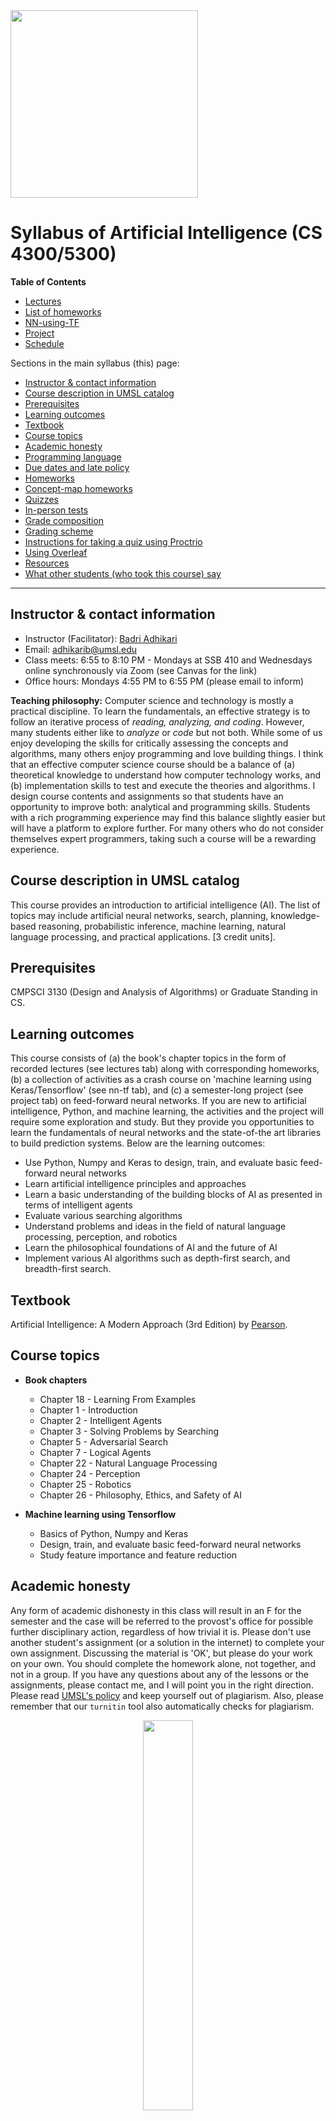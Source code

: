 
<img src="./supporting-files/syllabus//umsl.png" align="middle" width="300"/>

# Syllabus of Artificial Intelligence (CS 4300/5300)

**Table of Contents** 
- [Lectures](Lectures.md)
- [List of homeworks](Homeworks.md)
- [NN-using-TF](NN-using-TF.md)
- [Project](Project.md)
- [Schedule](Schedule.md)

Sections in the main syllabus (this) page:

  * [Instructor & contact information](#instructor---contact-information)
  * [Course description in UMSL catalog](#course-description-in-umsl-catalog)
  * [Prerequisites](#prerequisites)
  * [Learning outcomes](#learning-outcomes)
  * [Textbook](#textbook)
  * [Course topics](#course-topics)
  * [Academic honesty](#academic-honesty)
  * [Programming language](#programming-language)
  * [Due dates and late policy](#due-dates-and-late-policy)
  * [Homeworks](#homeworks)
  * [Concept-map homeworks](#concept-map-homeworks)
  * [Quizzes](#quizzes)
  * [In-person tests](#in-person-tests)
  * [Grade composition](#grade-composition)
  * [Grading scheme](#grading-scheme)
  * [Instructions for taking a quiz using Proctrio](#instructions-for-taking-a-quiz-using-proctrio)
  * [Using Overleaf](#using-overleaf)
  * [Resources](#resources)
  * [What other students (who took this course) say](#what-other-students--who-took-this-course--say)
<hr>

## Instructor & contact information

- Instructor (Facilitator): [Badri Adhikari](http://umsl.edu/~adhikarib/) 
- Email: adhikarib@umsl.edu
- Class meets: 6:55 to 8:10 PM - Mondays at SSB 410 and Wednesdays online synchronously via Zoom (see Canvas for the link)
- Office hours: Mondays 4:55 PM to 6:55 PM (please email to inform)

**Teaching philosophy:** Computer science and technology is mostly a practical discipline. To learn the fundamentals, an effective strategy is to follow an iterative process of <em>reading, analyzing, and coding</em>. However, many students either like to <em>analyze</em> or <em>code</em> but not both. While some of us enjoy developing the skills for critically assessing the concepts and algorithms, many others enjoy programming and love building things. I think that an effective computer science course should be a balance of (a) theoretical knowledge to understand how computer technology works, and (b) implementation skills to test and execute the theories and algorithms. I design course contents and assignments so that students have an opportunity to improve both: analytical and programming skills. Students with a rich programming experience may find this balance slightly easier but will have a platform to explore further. For many others who do not consider themselves expert programmers, taking such a course will be a rewarding experience.

## Course description in UMSL catalog

This course provides an introduction to artificial intelligence (AI). The list of topics may include artificial neural networks, search, planning, knowledge-based reasoning, probabilistic inference, machine learning, natural language processing, and practical applications. \[3 credit units\].

## Prerequisites  

CMPSCI 3130 (Design and Analysis of Algorithms) or Graduate Standing in CS.

## Learning outcomes  

This course consists of (a) the book's chapter topics in the form of recorded lectures (see lectures tab) along with corresponding homeworks, (b) a collection of activities as a crash course on 'machine learning using Keras/Tensorflow' (see nn-tf tab), and (c) a semester-long project (see project tab) on feed-forward neural networks. If you are new to artificial intelligence, Python, and machine learning, the activities and the project will require some exploration and study. But they provide you opportunities to learn the fundamentals of neural networks and the state-of-the art libraries to build prediction systems. Below are the learning outcomes:
* Use Python, Numpy and Keras to design, train, and evaluate basic feed-forward neural networks
* Learn artificial intelligence principles and approaches
* Learn a basic understanding of the building blocks of AI as presented in terms of intelligent agents
* Evaluate various searching algorithms
* Understand problems and ideas in the field of natural language processing, perception, and robotics
* Learn the philosophical foundations of AI and the future of AI
* Implement various AI algorithms such as depth-first search, and breadth-first search.

## Textbook  

Artificial Intelligence: A Modern Approach (3rd Edition) by [Pearson](https://www.pearson.com/us/higher-education/product/Russell-Artificial-Intelligence-A-Modern-Approach-3rd-Edition/9780136042594.html).

## Course topics

- **Book chapters**  
  - Chapter 18 - Learning From Examples
  - Chapter 1 - Introduction 
  - Chapter 2 - Intelligent Agents
  - Chapter 3 - Solving Problems by Searching 
  - Chapter 5 - Adversarial Search
  - Chapter 7 - Logical Agents
  - Chapter 22 - Natural Language Processing
  - Chapter 24 - Perception 
  - Chapter 25 - Robotics
  - Chapter 26 - Philosophy, Ethics, and Safety of AI

- **Machine learning using Tensorflow**   
  - Basics of Python, Numpy and Keras
  - Design, train, and evaluate basic feed-forward neural networks
  - Study feature importance and feature reduction

## Academic honesty

Any form of academic dishonesty in this class will result in an F for the semester and the case will be referred to the provost's office for possible further disciplinary action, regardless of how trivial it is. Please don't use another student's assignment (or a solution in the internet) to complete your own assignment. Discussing the material is 'OK', but please do your work on your own. You should complete the homework alone, not together, and not in a group. If you have any questions about any of the lessons or the assignments, please contact me, and I will point you in the right direction. Please read [UMSL's policy](https://www.umsl.edu/services/academic/policy/academic-dishonesty.html) and keep yourself out of plagiarism. Also, please remember that our `turnitin` tool also automatically checks for plagiarism.

<p align="center" width="100%">
    <img src="./supporting-files/syllabus//academic_dishonesty.gif" align="middle" width="40%"/>
</p>

## Programming language

Python3 is language for the course; you are expected to use Python3 for all of your classroom activities, homeworks, and project. You are welcome to use [Google colab](https://colab.research.google.com) or your own hosted Jupyter Notebook for running your programs.

## Due dates and late policy  

* Homeworks and project phases have their respective due dates (see Schedule).
* You can request a maximum two-day extension on any homeworks or project submissions - for up to two submissions. 
* If you email me a few hours before a deadline and I don't reply you immediately, and if you have not used your two-day extensions, you can assume that the extension is granted automatically.
* Once you use your extension days, late submissions will get no points.

## Homeworks

There will be three types of homeworks: project homeworks (see project tab), drawing concept maps as chapter summaries (see concept-map tab), and some chapters have additional homeworks (see homeworks tab). All homeworks should be submitted via Canvas. Concept maps should be submitted to the respective discussion boards so they are visible to other students in the class. You can view the concept maps uploaded by other students in the class only after you have submitted yours.

## Concept-map homeworks

The homework here is to make a concept map for each chapter after watching the lectures in the 'lectures' page. Whenever possible, your concept map should be divided into the 'topics of the chapter' (see the lectures page). In order to receive full points, each concept map should contain all of the key concepts/ideas discussed in the lectures. Two commonly used tools to make concept maps are [Lucidchart](https://www.lucidchart.com/) and [Slatebox](https://slatebox.com/). You are welcome to use any other resources. The following two videos explain how to make your first concept map.
1. [How to make the perfect mind map and study effectively?](https://youtu.be/-Y1HJMuqAPY)
1. [How to make a concept map](https://youtu.be/8XGQGhli0I0)

Also, here are some example concept maps drawn by other UMSL students:  
1. [Philosophical foundations](./supporting-files/concept-maps//concept_map_philosophical_foundations_by_miguel_corona.pdf)  by Miguel Corona
1. [Fair AI](./supporting-files/concept-maps//concept_map_fair_ai_fiyanshu_arora.jpeg) by Fiyanshu Arora
1. [P vs NP vs NPC](./supporting-files/concept-maps//p_vs_np_vs_npc_concept_map_jacob.pdf) by Jacob Barger

## Quizzes

Along with concept map homeworks, after watching the lectures in a chapter, you will need to take a five minute quiz. The questions on the quiz will be multiple-choice or true/false type. Please take this quiz right after watching the chapter lectures. Also, before taking the first quiz, please read the instructions on proctoring (see proctoring tab).

## In-person tests

There will be two in-person tests in this course (mid-term and final). Questions in the test will be similar to the homework questions.

## Grade composition  

| Submission | Total Points |
| :--- | ---: |
| Chapter concept maps | 10 |
| Chapter homeworks | 10 |
| Chapter quizzes | 20 |
| Chapter tests (mid-term + final) | 10 + 10 | 
| Semester-long project | 40 |

Note: You should submit the course evaluation survey at the end of the semester to receive your final grade.

## Grading scheme  

| Points (%)  | Grade |
| :----------- | :----- |
| 94 to 100 | A     |
| 90 to 94 | A-    |
| 87 to 90 | B+    |
| 84 to 87 | B     |
| 80 to 84 | B-    |
| 77 to 80 | C+    |
| 74 to 77 | C     |
| 70 to 74 | C-    |
| 67 to 70 | D+    |
| 64 to 67 | D     |
| 61 to 64 | D-    |
| 0 to 61  | F     |

<br>

## Instructions for taking a quiz using Proctrio

Will be posted soon! Smartproctoring: https://keeplearning.umsystem.edu/students/other-tools/smarterproctoring


## Using Overleaf

All reports should be prepared using <a href="https://www.overleaf.com/">Overleaf</a>. You are welcome to use any templates you want. [Here](https://www.overleaf.com/read/vgckqpfdyrwp) is an example. Please learn more about Overleaf [here](https://www.overleaf.com/learn/latex/LaTeX_video_tutorial_for_beginners_(video_1)). 

Some of you may have wondered why this course requires you to prepare project reports in Overleaf and not Microsoft Word, Open Office Writer, or Google doc. Below are some bullets that capture my thoughts on why learning Overleaf/Latex is useful, particularly while you are in college. Please remember that fundamentally, Latex/Overleaf is **typesetting system** while Word or Writer are **word processors**.

- From a CS conference and journal publisher's point of view giving authors a LaTeX template ensures that all the papers have a uniform formatting, and that you won't spend much time fixing formatting issues. This saves publication costs.
- Papers written in Latex have the same output whether the authors prepared them on a Linux, a Mac or Windows machine. In OpenOffice Writer or Word, this is not always the case.
- As your document size increases, particularly if they contain many images, softwares such as Word and Writer start to crash. Latex/Overleaf may take slightly longer to process, but they usually don't crash. It's extremely stable, no matter how complex the documents are. At least, you don't have to worry about crashing when typing/preparing your content.
- Similar to OpenOffice Latex is free. Please note that Overleaf may not be free in future but the Latex code can be compiled in free Latex compilers outside of Overleaf.
- Google doc is a great tool for collaborative efforts but it lacks many features that Latex/Word offer. For example, citing/organizing references. Latex has excellent referencing system.
- Some top conferences on Artificial Intelligence and Machine Learning (such as [ICML](https://icml.cc/)) only accept submissions in Latex format.
- Many CS/IT graduates who have prepared reports using Overleaf/Latex often brag about *high typographical quality* of their reports. This is particularly true for documents that are heavy on mathematics. Those who don't know about Latex, always keep wondering how Word/Writer can be used to prepare such reports.
- TeX (The core of Overleaf/Latex) has been around for over thirty years, and the underlying language hasn't changed very much in that time. 
- Your document is relatively safe because the file format is open and there's no virus threat.
- Latex provides a consistency of the layout, i.e., it is really difficult to mess up the typography. This lets you concentrate on the contents and does not distract you by being concerned about the looks of the document.

I am not an Overleaf/Latex maniac and I don't use it for everything. However, I strongly believe that CS/IT students should learn it once while at university. Even just to know that such an alternative to Word/Writer exists and that they are widely used.

<hr>

## Resources

Your success in this class is important to me. If you need official accommodations, you have a right to have these met. If there are aspects of this course that prevent you from learning or exclude you, please let me know as soon as possible. Together we’ll develop strategies to meet both your needs and the requirements of the course. 

<hr>

## What other students (who took this course) say

> "Sorry to bother you after the course is done. Thank you for your teaching and hard work for this semester. I enjoy your teaching in this course, and I learned a lot through this course. When starting this course, I have no experience with python and TensorFlow, but I can build my neural network right now. This gives me a ton of experience in AI and data science which I believe is very useful for my career. Also, through this course, I can feel the charm of AI. I get attracted to it, and I want to learn more about it when I am going to graduate school." - A student in fall 2021 class (online).

> "The hands-on approach of the activities and the course project were the best part of the course. These activities permitted us to delve as deep as we want in understanding the concepts. The course project allows us to use all the ideas learned from the activities and apply them to a problem of our choosing." - A student in fall 2020 class (on-line).

> "This course is like no other in the computer science department. Professor Badri went above and beyond to help us achieve the skills we will use in our work life after university. Many professors keep teaching the same theory stuff again and again and after the semester its impossible to recall what we studied but for this course we did a lot of programming and that we will remember and use in our actual life. I loved this class and other classes taught in this way." - A student in spring 2020 class (online).

> "I loved this course. Separating theory and programming was an excellent idea. I wish it was done for all courses." - A student in spring 2020 class (in-person).

> "I particularly liked all of these resources he provided to help us learn and guide us through the course." - A student in fall 2019 class (in-person).

> "I had not done Python programming before so I was bit lost at the beginning but the activity video lectures and sample Python notebooks helped me excel in the course. Being able to see the project report done by other students who had taken the course last semester was nice." - A student in fall 2019 class (in-person).

